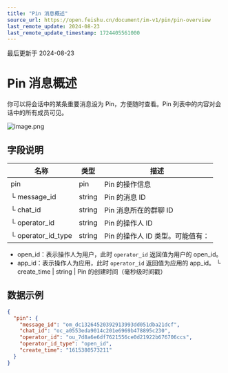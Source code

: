 ```yaml
---
title: "Pin 消息概述"
source_url: https://open.feishu.cn/document/im-v1/pin/pin-overview
last_remote_update: 2024-08-23
last_remote_update_timestamp: 1724405561000
---
```

最后更新于 2024-08-23

# Pin 消息概述

你可以将会话中的某条重要消息设为 Pin，方便随时查看。Pin 列表中的内容对会话中的所有成员可见。

![image.png](https://sf3-cn.feishucdn.com/obj/open-platform-opendoc/406f8640c133c130222790650747b852_tk0PDC2y6w.png?height=1284&lazyload=true&maxWidth=600&width=2148)

## 字段说明

名称 | 类型 | 描述
--- | --- | ---
pin | pin | Pin 的操作信息
└ message_id | string | Pin 的消息 ID
└ chat_id | string | Pin 消息所在的群聊 ID
└ operator_id | string | Pin 的操作人 ID
└ operator_id_type | string | Pin 的操作人 ID 类型。可能值有：  
- open_id：表示操作人为用户，此时 `operator_id` 返回值为用户的 open_id。  
- app_id：表示操作人为应用，此时 `operator_id` 返回值为应用的 app_id。
└ create_time | string | Pin 的创建时间（毫秒级时间戳）

## 数据示例

```json
{
  "pin": {
    "message_id": "om_dc13264520392913993dd051dba21dcf",
    "chat_id": "oc_a0553eda9014c201e6969b478895c230",
    "operator_id": "ou_7d8a6e6df7621556ce0d21922b676706ccs",
    "operator_id_type": "open_id",
    "create_time": "1615380573211"
  }
}
```
